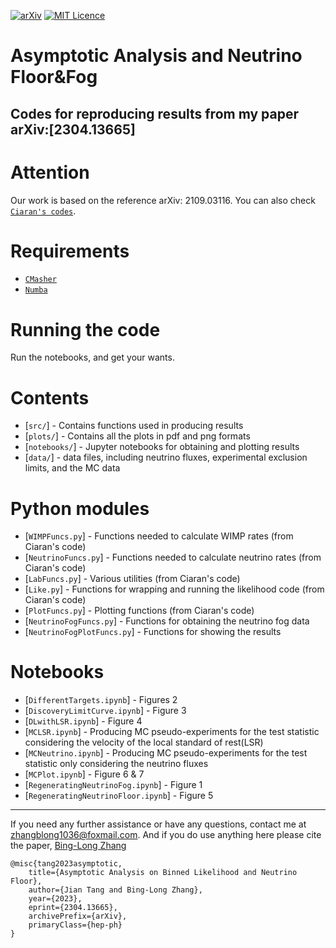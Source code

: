 [![arXiv](https://img.shields.io/badge/arXiv-2304.13665-B31B1B.svg)](https://arxiv.org/abs/2304.13665)
[![MIT Licence](https://badges.frapsoft.com/os/mit/mit.svg?v=103)](https://opensource.org/licenses/mit-license.php)

# Asymptotic Analysis and Neutrino Floor&Fog
Codes for reproducing results from my paper arXiv:[2304.13665]
---
<!-- [<img align="right" src="plots/plots_png/NuFloorExplanation.png" height="350">](https://github.com/cajohare/NeutrinoFog/raw/master/plots/plots_png/NuFloorExplanation.png) -->

# Attention
Our work is based on the reference arXiv: 2109.03116.
You can also check [`Ciaran's codes`](https://github.com/cajohare/NeutrinoFog/).

# Requirements
* [`CMasher`](https://cmasher.readthedocs.io/)
* [`Numba`](https://numba.pydata.org/)

# Running the code
Run the notebooks, and get your wants.

# Contents
* [`src/`] - Contains functions used in producing  results
* [`plots/`] - Contains all the plots in pdf and png formats
* [`notebooks/`] - Jupyter notebooks for obtaining and plotting results
* [`data/`] - data files, including neutrino fluxes, experimental exclusion limits, and the MC data

# Python modules
* [`WIMPFuncs.py`] - Functions needed to calculate WIMP rates (from Ciaran's code)
* [`NeutrinoFuncs.py`] - Functions needed to calculate neutrino rates (from Ciaran's code)
* [`LabFuncs.py`] - Various utilities (from Ciaran's code)
* [`Like.py`] - Functions for wrapping and running the likelihood code (from Ciaran's code)
* [`PlotFuncs.py`] - Plotting functions (from Ciaran's code)
* [`NeutrinoFogFuncs.py`] - Functions for obtaining the neutrino fog data
* [`NeutrinoFogPlotFuncs.py`] - Functions for showing the results

# Notebooks
* [`DifferentTargets.ipynb`] - Figures 2
* [`DiscoveryLimitCurve.ipynb`] - Figure 3
* [`DLwithLSR.ipynb`] - Figure 4
* [`MCLSR.ipynb`] - Producing MC pseudo-experiments for the test statistic considering the velocity of the local standard of rest(LSR)
* [`MCNeutrino.ipynb`] - Producing MC pseudo-experiments for the test statistic only considering the neutrino fluxes
* [`MCPlot.ipynb`] - Figure 6 & 7
* [`RegeneratingNeutrinoFog.ipynb`] - Figure 1
* [`RegeneratingNeutrinoFloor.ipynb`] - Figure 5

---

If you need any further assistance or have any questions, contact me at zhangblong1036@foxmail.com. And if you do use anything here please cite the paper, [Bing-Long Zhang](https://arxiv.org/abs/2304.13665)
```
@misc{tang2023asymptotic,
    title={Asymptotic Analysis on Binned Likelihood and Neutrino Floor},
    author={Jian Tang and Bing-Long Zhang},
    year={2023},
    eprint={2304.13665},
    archivePrefix={arXiv},
    primaryClass={hep-ph}
}
```
